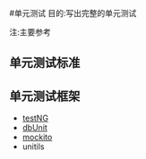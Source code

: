 #单元测试
目的:写出完整的单元测试

注:主要参考

## 单元测试标准


## 单元测试框架
- [testNG](http://testng.org/doc/documentation-main.html)
- [dbUnit](http://dbunit.sourceforge.net/)
- [mockito](http://site.mockito.org)
- unitils

